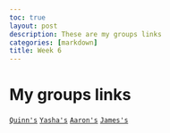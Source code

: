 ```yaml
---
toc: true
layout: post
description: These are my groups links
categories: [markdown]
title: Week 6
---
```


# My groups links 
[`Quinn's`](https://github.com/gigtieup/quinnbireley7/issues/6)
[`Yasha's`](https://github.com/yashakhoshini/yasha-fastpages/issues/7#issue-1379980715)
[`Aaron's`](https://github.com/aaron-rub/FP/issues/6)
[`James's`](https://github.com/jameshunter12/james-fastpage/issues/6#issue-1379948642)
